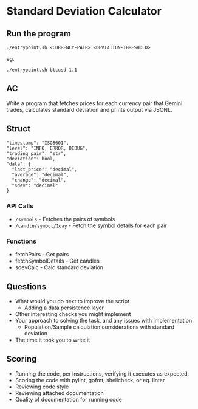 # Standard Deviation Calculator

## Run the program

`./entrypoint.sh <CURRENCY-PAIR> <DEVIATION-THRESHOLD>`

eg.

`./entrypoint.sh btcusd 1.1`

## AC

Write a program that fetches prices for each currency pair that Gemini trades, calculates standard deviation and prints output via JSONL.

## Struct

```
"timestamp": "ISO8601",
"level": "INFO, ERROR, DEBUG",
"trading_pair": "str",
"deviation": bool, 
"data": {
  "last_price": "decimal",
  "average": "decimal",
  "change": "decimal",
  "sdev": "decimal"
}
```

### API Calls
- `/symbols` - Fetches the pairs of symbols
- `/candle/symbol/1day` - Fetch the symbol details for each pair

### Functions

- fetchPairs - Get pairs
- fetchSymbolDetails - Get candles
- sdevCalc - Calc standard deviation

## Questions

- What would you do next to improve the script
    - Adding a data persistence layer
- Other interesting checks you might implement
- Your approach to solving the task, and any issues with implementation
    - Population/Sample calculation considerations with standard deviation
- The time it took you to write it

## Scoring

- Running the code, per instructions, verifying it executes as expected.
- Scoring the code with pylint, gofmt, shellcheck, or eq. linter
- Reviewing code style
- Reviewing attached documentation
- Quality of documentation for running code
